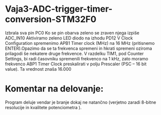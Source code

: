 # Vaja3-ADC-trigger-timer-conversion-STM32F0


 Izbrala sva pin PC0
Ko se pin obarva zeleno se zraven njega izpiše ADC_IN10
Aktiviramo zeleno LED diodo na izhodu PD12
V Clock Configuration spremenimo APB1 Timer clock (MHz) na 16 MHz
(pritisnemo ENTER).Opazimo da se ta frekvenca spremeni in hkrati spremeni oziroma prilagodi še nekatere druge frekvence.
 V razdelku TIM1, pod Counter Settings, bi radi časovniku spremenili frekvenco na 1 kHz, zato moramo frekvenco ABP1 Timer Clock preskalirati v polju Prescaler (PSC – 16 bit value). Ta vrednost znaša 16.000
# Komentar na delovanje:

Program deluje vendar je branje dokaj ne natančno (verjetno zaradi 8-bitne resolucije in kvalitete potenciometra ).
